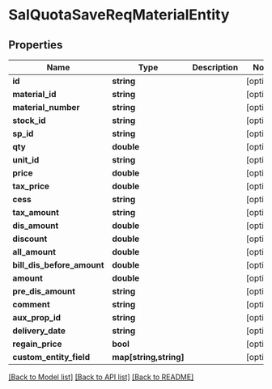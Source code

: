 # SalQuotaSaveReqMaterialEntity

## Properties
Name | Type | Description | Notes
------------ | ------------- | ------------- | -------------
**id** | **string** |  | [optional] 
**material_id** | **string** |  | [optional] 
**material_number** | **string** |  | [optional] 
**stock_id** | **string** |  | [optional] 
**sp_id** | **string** |  | [optional] 
**qty** | **double** |  | [optional] 
**unit_id** | **string** |  | [optional] 
**price** | **double** |  | [optional] 
**tax_price** | **double** |  | [optional] 
**cess** | **string** |  | [optional] 
**tax_amount** | **string** |  | [optional] 
**dis_amount** | **double** |  | [optional] 
**discount** | **double** |  | [optional] 
**all_amount** | **double** |  | [optional] 
**bill_dis_before_amount** | **double** |  | [optional] 
**amount** | **double** |  | [optional] 
**pre_dis_amount** | **string** |  | [optional] 
**comment** | **string** |  | [optional] 
**aux_prop_id** | **string** |  | [optional] 
**delivery_date** | **string** |  | [optional] 
**regain_price** | **bool** |  | [optional] 
**custom_entity_field** | **map[string,string]** |  | [optional] 

[[Back to Model list]](../README.md#documentation-for-models) [[Back to API list]](../README.md#documentation-for-api-endpoints) [[Back to README]](../README.md)



